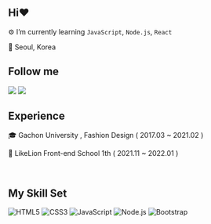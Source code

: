 ## Hi❤
  

 ⚙️ I’m currently learning `JavaScript`, `Node.js`, `React`
  

 🏡 Seoul, Korea    
  

## Follow me
<a href="https://velog.io/@hye_rin"><img src="https://img.shields.io/badge/Tech%20Blog-11B48A?style=flat-square&logo=Vimeo&logoColor=white&link=https://velog.io/@hye_rin"/></a>
<a href="https://www.instagram.com/joooohyerin/"><img src="https://img.shields.io/badge/Instagram-E4405F?style=flat-square&logo=Instagram&logoColor=white&link=https://www.instagram.com/joooohyerin/"/></a>
  

## Experience  
  

🎓 Gachon University , Fashion Design ( 2017.03 ~ 2021.02 )  
  

 🦁 LikeLion Front-end School 1th ( 2021.11 ~ 2022.01 )  
  

<br/>  


## My Skill Set  
![HTML5](https://img.shields.io/badge/html5-%23E34F26.svg?style=for-the-badge&logo=html5&logoColor=white)
![CSS3](https://img.shields.io/badge/css3-%231572B6.svg?style=for-the-badge&logo=css3&logoColor=white)
![JavaScript](https://img.shields.io/badge/javascript-%23323330.svg?style=for-the-badge&logo=javascript&logoColor=%23F7DF1E)
![Node.js](https://img.shields.io/badge/Node.js-339933?style=for-the-badge&logo=nodedotjs&logoColor=white)
![Bootstrap](https://img.shields.io/badge/Bootstrap-563D7C?style=for-the-badge&logo=bootstrap&logoColor=white)


<br/>  

  



